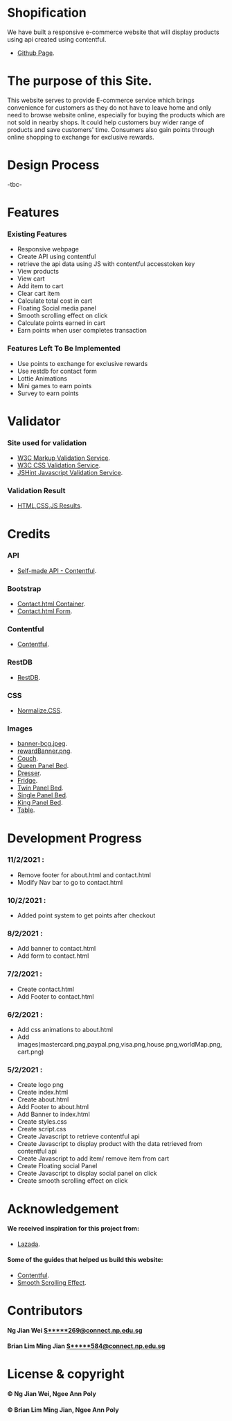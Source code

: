 # Shopification
We have built a responsive e-commerce website that will display products using api created using contentful.

- [Github Page](https://brianlimmj.github.io/ID_Assignment3/).

# The purpose of this Site.
This website serves to provide E-commerce service which brings convenience for customers as they do not have to leave home and only need to browse website online, especially for buying the products which are not sold in nearby shops. It could help customers buy wider range of products and save customers' time. Consumers also gain points through online shopping to exchange for exclusive rewards.

# Design Process
-tbc-

# Features
### Existing Features
- Responsive webpage
- Create API using contentful
- retrieve the api data using JS with contentful accesstoken key
- View products
- View cart
- Add item to cart
- Clear cart item
- Calculate total cost in cart
- Floating Social media panel
- Smooth scrolling effect on click
- Calculate points earned in cart 
- Earn points when user completes transaction

### Features Left To Be Implemented
- Use points to exchange for exclusive rewards
- Use restdb for contact form
- Lottie Animations
- Mini games to earn points
- Survey to earn points

# Validator
### Site used for validation
- [W3C Markup Validation Service](https://validator.w3.org/).
- [W3C CSS Validation Service](https://jigsaw.w3.org/css-validator/).
- [JSHint Javascript Validation Service](https://jshint.com/).

### Validation Result
- [HTML,CSS,JS Results](https://imgur.com/ "https://imgur.com").

# Credits
### API
- [Self-made API - Contentful](https://imgur.com/a/UEvafSw).

### Bootstrap
- [Contact.html Container](https://getbootstrap.com/docs/4.1/layout/grid/).
- [Contact.html Form](https://getbootstrap.com/docs/4.0/components/forms/).

### Contentful
- [Contentful](https://www.contentful.com/).

### RestDB
- [RestDB](https://restdb.io/).

### CSS
- [Normalize.CSS](https://necolas.github.io/normalize.css/).

### Images
- [banner-bcg.jpeg](https://www.pinterest.com/pin/742601426040720227/).
- [rewardBanner.png](https://www.freepik.com/free-photo/blur-shopping-mall_1135595.htm).
- [Couch](https://www.zmartbuild.com/renovate-house-light-wall-framing/).
- [Queen Panel Bed](https://www.bdcnetwork.com/marriott-hilton-and-ihg-continue-dominate-us-hotel-construction-pipeline-q2%E2%80%9920-close).
- [Dresser](https://furniture.mu/pexels-photo-271660-1/).
- [Fridge](https://katiescrochet.xyz/small-kitchen-design-ideas/).
- [Twin Panel Bed](https://www.bproperty.com/blog/different-types-of-beds/).
- [Single Panel Bed](https://www.getorganizedcolumbus.com/tips-for-maximizing-small-spaces-in-your-home).
- [King Panel Bed](https://enlightened-digital.com/the-future-of-smart-home-technology/).
- [Table](https://www.clevergirlorganizing.com/2016/09/lets-get-prepared-day-20-can-a-minimalist-be-prepared/).

# Development Progress

### 11/2/2021 :
- Remove footer for about.html and contact.html
- Modify Nav bar to go to contact.html

### 10/2/2021 :
- Added point system to get points after checkout

### 8/2/2021 :
- Add banner to contact.html
- Add form to contact.html

### 7/2/2021 :
- Create contact.html
- Add Footer to contact.html

### 6/2/2021 : 
- Add css animations to about.html
- Add images(mastercard.png,paypal.png,visa.png,house.png,worldMap.png,cart.png)

### 5/2/2021 : 
- Create logo png
- Create index.html
- Create about.html
- Add Footer to about.html
- Add Banner to index.html
- Create styles.css
- Create script.css
- Create Javascript to retrieve contentful api
- Create Javascript to display product with the data retrieved from contentful api
- Create Javascript to add item/ remove item from cart
- Create Floating social Panel
- Create Javascript to display social panel on click
- Create smooth scrolling effect on click

# Acknowledgement
#### We received inspiration for this project from:
- [Lazada](https://www.lazada.sg/#).

#### Some of the guides that helped us build this website:
- [Contentful](https://www.youtube.com/watch?v=bLKkG0_4Xc4&ab_channel=PragmaticReviews).
- [Smooth Scrolling Effect](https://www.w3schools.com/howto/howto_css_smooth_scroll.asp#section2).

# Contributors
#### Ng Jian Wei <S*****269@connect.np.edu.sg>
#### Brian Lim Ming Jian <S*****584@connect.np.edu.sg>

# License & copyright
#### © Ng Jian Wei, Ngee Ann Poly
#### © Brian Lim Ming Jian, Ngee Ann Poly
